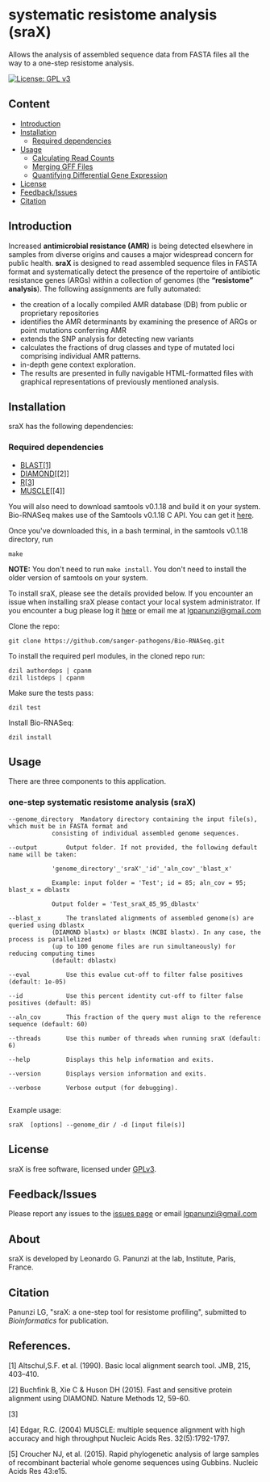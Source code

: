 # systematic resistome analysis (sraX)
Allows the analysis of assembled sequence data from FASTA files all the way to a one-step resistome analysis.

[![License: GPL v3](https://img.shields.io/badge/License-GPL%20v3-brightgreen.svg)](https://github.com/lgpdevtools/sraX/blob/master/LICENSE)

## Content
  * [Introduction](#introduction)
  * [Installation](#installation)
    * [Required dependencies](#required-dependencies)
  * [Usage](#usage)
    * [Calculating Read Counts](#calculating-read-counts)
    * [Merging GFF Files](#merging-gff-files)
    * [Quantifying Differential Gene Expression](#quantifying-differential-gene-expression)
  * [License](#license)
  * [Feedback/Issues](#feedbackissues)
  * [Citation](#citation)

## Introduction
Increased __antimicrobial resistance (AMR)__ is being detected elsewhere in samples from diverse origins and causes a major widespread concern for public health. __sraX__ is designed to read assembled sequence files in FASTA format and systematically detect the presence of the repertoire of antibiotic resistance genes (ARGs) within a collection of genomes (the __“resistome” analysis__). The following assignments are fully automated:
- the creation of a locally compiled AMR database (DB) from public or proprietary repositories
- identifies the AMR determinants by examining the presence of ARGs or point mutations conferring AMR
- extends the SNP analysis for detecting new variants
- calculates the fractions of drug classes and type of mutated loci comprising individual AMR patterns.
- in-depth gene context exploration.
- The results are presented in fully navigable HTML-formatted files with graphical representations of previously mentioned analysis.

## Installation
sraX has the following dependencies:

### Required dependencies
 * [BLAST](ftp://ftp.ncbi.nlm.nih.gov/blast/executables/blast+/LATEST/)[[1]](#references[1])
 * [DIAMOND](http://github.com/bbuchfink/diamond/)[[2]]
 * [R](http://www.r-project.org/)[[3]]()
 * [MUSCLE](http://www.drive5.com/muscle/)[[4]]

You will also need to download samtools v0.1.18 and build it on your system. Bio-RNASeq makes use of the Samtools v0.1.18 C API. You can get it [here](https://github.com/samtools/samtools/tree/0.1.18).

Once you've downloaded this, in a bash terminal, in the samtools v0.1.18 directory, run
```
make
```
__NOTE:__ You don't need to run `make install`. You don't need to install the older version of samtools on your system.

To install sraX, please see the details provided below. If you encounter an issue when installing sraX please contact your local system administrator. If you encounter a bug please log it [here](https://github.com/lgpdevtools/sraX/issues) or email me at lgpanunzi@gmail.com

Clone the repo:
```
git clone https://github.com/sanger-pathogens/Bio-RNASeq.git
```
To install the required perl modules, in the cloned repo run:
```
dzil authordeps | cpanm
dzil listdeps | cpanm
```
Make sure the tests pass:
```
dzil test
```
Install Bio-RNASeq:
```
dzil install
```
## Usage

There are three components to this application.

### one-step systematic resistome analysis (sraX)
```
--genome_directory	Mandatory directory containing the input file(s), which must be in FASTA format and
			consisting of individual assembled genome sequences.

--output		Output folder. If not provided, the following default name will be taken:
			
			'genome_directory'_'sraX'_'id'_'aln_cov'_'blast_x'

			Example: input folder = 'Test'; id = 85; aln_cov = 95; blast_x = dblastx
			
			Output folder = 'Test_sraX_85_95_dblastx'

--blast_x		The translated alignments of assembled genome(s) are queried using dblastx
			(DIAMOND blastx) or blastx (NCBI blastx). In any case, the process is parallelized
			(up to 100 genome files are run simultaneously) for reducing computing times
			(default: dblastx)

--eval			Use this evalue cut-off to filter false positives (default: 1e-05)

--id			Use this percent identity cut-off to filter false positives (default: 85)			

--aln_cov		This fraction of the query must align to the reference sequence (default: 60)

--threads		Use this number of threads when running sraX (default: 6)

--help			Displays this help information and exits.

--version		Displays version information and exits.

--verbose		Verbose output (for debugging).
                                   
```

Example usage:
```
sraX  [options] --genome_dir / -d [input file(s)]
```

## License
sraX is free software, licensed under [GPLv3](https://github.com/lgpdevtools/sraX/blob/master/LICENSE).

## Feedback/Issues
Please report any issues to the [issues page](https://github.com/lgpdevtools/sraX/issues) or email lgpanunzi@gmail.com

## About
sraX is developed by Leonardo G. Panunzi at the lab, Institute, Paris, France.

## Citation
Panunzi LG, "sraX: a one-step tool for resistome profiling", submitted to _Bioinformatics_ for publication.

## References.
[1] Altschul,S.F. et al. (1990). Basic local alignment search tool. JMB, 215, 403–410.

[2] Buchfink B, Xie C & Huson DH (2015). Fast and sensitive protein alignment using DIAMOND. Nature Methods 12, 59-60.

[3] 

[4] Edgar, R.C. (2004) MUSCLE: multiple sequence alignment with high accuracy and high throughput Nucleic Acids Res. 32(5):1792-1797.

[5] Croucher NJ, et al. (2015). Rapid phylogenetic analysis of large samples of recombinant bacterial whole genome sequences using Gubbins. Nucleic Acids Res 43:e15.



